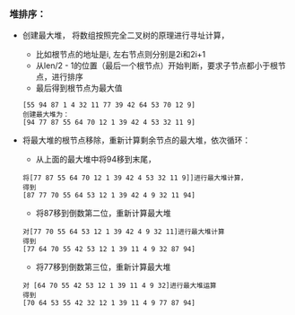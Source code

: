 ### 堆排序：

* 创建最大堆， 将数组按照完全二叉树的原理进行寻址计算，
    * 比如根节点的地址是i, 左右节点则分别是2i和2i+1
    * 从len/2 - 1的位置（最后一个根节点）开始判断，要求子节点都小于根节点，进行排序
    * 最后得到根节点为最大值
    
    ```
    [55 94 87 1 4 32 11 77 39 42 64 53 70 12 9]
    创建最大堆为：
    [94 77 87 55 64 70 12 1 39 42 4 53 32 11 9]
    ```

* 将最大堆的根节点移除，重新计算剩余节点的最大堆，依次循环：
    * 从上面的最大堆中将94移到末尾， 
    ```
    将[77 87 55 64 70 12 1 39 42 4 53 32 11 9]]进行最大堆计算，
    得到
    [87 77 70 55 64 53 12 1 39 42 4 9 32 11 94]
    ```
    
    * 将87移到倒数第二位，重新计算最大堆
    ```
    对[77 70 55 64 53 12 1 39 42 4 9 32 11]进行最大堆计算
    得到
    [77 64 70 55 42 53 12 1 39 11 4 9 32 87 94]
    ```
    
    * 将77移到倒数第三位，重新计算最大堆
    
    ```
    对 [64 70 55 42 53 12 1 39 11 4 9 32]进行最大堆运算
    得到
    [70 64 53 55 42 32 12 1 39 11 4 9 77 87 94]
    
    ```